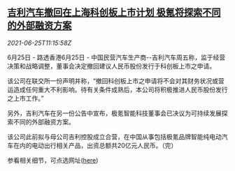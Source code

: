 <!--1624620662000-->
[吉利汽车撤回在上海科创板上市计划 极氪将探索不同的外部融资方案](https://cn.reuters.com/article/geely-shanghai-ipo-zeeker-0625-idCNKCS2E112Z)
------

<div><i>2021-06-25T11:15:58Z</i></div><p>6月25日 - 路透香港6月25日 - 中国民营汽车生产商--吉利汽车周五称，监于经营决策和战略调整，董事会决定撤回建议人民币股份发行于科创板上市之申请。</p><p>该公司在联交所一份声明并称，“撤回科创板上市之申请将不会对其财务状况或营运造成任何重大不利影响。待有关条件成熟后，本公司将积极推进人民币股份发行之上市工作。”</p><p>另外，吉利汽车在另一份公告中宣布，极氪智能科技董事会已决议为可持续发展探索不同的外部融资方案。</p><p>该公司此前拟与母公司吉利控股成立合营，在中国从事包括极氪品牌智能纯电动汽车在内的电动出行相关产品，出资总额共20亿元人民币。（完）</p><p>参看相关细节，可点选网址(<a href="https://bit.ly/2UDQzMM)(https://bit.ly/3wXxEdV">here</a>)</p>
